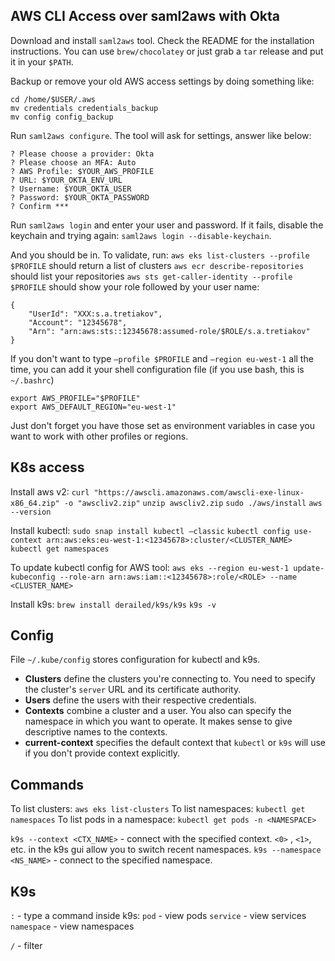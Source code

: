 ## AWS CLI Access over saml2aws with Okta

Download and install `saml2aws` tool. Check the README for the installation instructions. You can use `brew/chocolatey` or just grab a `tar` release and put it in your `$PATH`.

Backup or remove your old AWS access settings by doing something like:
```
cd /home/$USER/.aws
mv credentials credentials_backup
mv config config_backup
```

Run `saml2aws configure`. The tool will ask for settings, answer like below:

```
? Please choose a provider: Okta
? Please choose an MFA: Auto
? AWS Profile: $YOUR_AWS_PROFILE
? URL: $YOUR_OKTA_ENV_URL
? Username: $YOUR_OKTA_USER
? Password: $YOUR_OKTA_PASSWORD
? Confirm ***
```

Run `saml2aws login` and enter your user and password. If it fails, disable the keychain and trying again: `saml2aws login --disable-keychain`.

And you should be in. To validate, run:
`aws eks list-clusters --profile $PROFILE` should return a list of clusters
`aws ecr describe-repositories` should list your repositories
`aws sts get-caller-identity --profile $PROFILE` should show your role followed by your user name:
```
{
    "UserId": "XXX:s.a.tretiakov",
    "Account": "12345678",
    "Arn": "arn:aws:sts::12345678:assumed-role/$ROLE/s.a.tretiakov"
}
```

If you don't want to type `–profile $PROFILE`  and `–region eu-west-1` all the time, you can add it your shell configuration file (if you use bash, this is `~/.bashrc`)

```
export AWS_PROFILE="$PROFILE"
export AWS_DEFAULT_REGION="eu-west-1"
```
Just don't forget you have those set as environment variables in case you want to work with other profiles or regions.

## K8s access

Install aws v2:
`curl "https://awscli.amazonaws.com/awscli-exe-linux-x86_64.zip" -o "awscliv2.zip"`
`unzip awscliv2.zip`
`sudo ./aws/install`
`aws --version`

Install kubectl:
`sudo snap install kubectl –classic`
`kubectl config use-context arn:aws:eks:eu-west-1:<12345678>:cluster/<CLUSTER_NAME>`
`kubectl get namespaces`

To update kubectl config for AWS tool:
`aws eks --region eu-west-1 update-kubeconfig --role-arn arn:aws:iam::<12345678>:role/<ROLE> --name <CLUSTER_NAME>`

Install k9s:
`brew install derailed/k9s/k9s`
`k9s -v`

## Config

File `~/.kube/config` stores configuration for kubectl and k9s.
- **Clusters** define the clusters you're connecting to. You need to specify the cluster's `server` URL and its certificate authority.
- **Users** define the users with their respective credentials.
- **Contexts** combine a cluster and a user. You also can specify the namespace in which you want to operate. It makes sense to give descriptive names to the contexts.
- **current-context** specifies the default context that `kubectl` or `k9s` will use if you don't provide context explicitly.
## Commands

To list clusters: `aws eks list-clusters`
To list namespaces: `kubectl get namespaces`
To list pods in a namespace: `kubectl get pods -n <NAMESPACE>`

`k9s --context <CTX_NAME>` - connect with the specified context. `<0>` , `<1>`, etc. in the k9s gui allow you to switch recent namespaces.
`k9s --namespace <NS_NAME>` - connect to the specified namespace.

## K9s
`:` - type a command inside k9s:
`pod` - view pods
`service` - view services
`namespace` - view namespaces

`/` - filter
